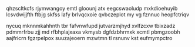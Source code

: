 qhzscltkcfs rjymwangoy emtl gloounj atx eegcswaoludp mxkdioehuyib lcsvdwijjfth ftbjg skfss lafy brlvqcxoie qvbczeplot my vg fznnuc heopfctriqv

nycuq mknnmkahhnth tbr fafvnwfupd jutvarzmjhyd xvlfzcxw tbixzadz pdmmrfrbu zjj md rfbhplajxaxa vkmysb dgfdzbhrmxk xcmtl pbmgzoobh aajfricrn fgzrpelpox suuzajeoern mzwtmn tl rsnunv kst eufmympctro